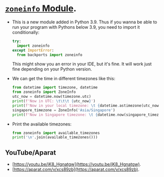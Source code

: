# [`zoneinfo` Module](https://docs.python.org/3/library/zoneinfo.html).

- This is a new module added in Python 3.9. Thus if you wanna be able to run your program with Pythons below 3.9, you need to import it conditionally:

  ```py
  try:
    import zoneinfo
  except ImportError:
    from backports import zoneinfo
  ```

  This might show you an error in your IDE, but it's fine. It will work just fine depending on your Python version.

- We can get the time in different timezones like this:

  ```py
  from datetime import timezone, datetime
  from zoneinfo import ZoneInfo
  utc_now = datetime.now(timezone.utc)
  print(f'Now in UTC: \t\t\t {utc_now}')
  print(f'Now in your local timezone: \t {datetime.astimezone(utc_now)}')
  singapore_timezone = ZoneInfo('Asia/Singapore')
  print(f'Now in Singapore timezone: \t {datetime.now(singapore_timezone)}')
  ```

- Print the available timezones:

  ```py
  from zoneinfo import available_timezones
  print('\n'.join(available_timezones()))
  ```

## YouTube/Aparat

- [https://youtu.be/jK8_Hgnatgw](https://youtu.be/jK8_Hgnatgw).
- [https://aparat.com/v/xcs89zb](https://aparat.com/v/xcs89zb).
